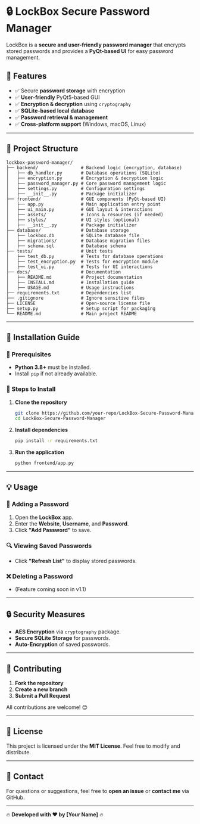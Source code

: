 # 🔒 LockBox Secure Password Manager

LockBox is a **secure and user-friendly password manager** that encrypts stored passwords and provides a **PyQt-based UI** for easy password management.

## 🚀 Features

- ✅ Secure **password storage** with encryption  
- ✅ **User-friendly** PyQt5-based GUI  
- ✅ **Encryption & decryption** using `cryptography`  
- ✅ **SQLite-based local database**  
- ✅ **Password retrieval & management**  
- ✅ **Cross-platform support** (Windows, macOS, Linux)  

---

## 📌 Project Structure

```
lockbox-password-manager/
├── backend/                # Backend logic (encryption, database)
│   ├── db_handler.py       # Database operations (SQLite)
│   ├── encryption.py       # Encryption & decryption logic
│   ├── password_manager.py # Core password management logic
│   ├── settings.py         # Configuration settings
│   ├── __init__.py         # Package initializer
├── frontend/               # GUI components (PyQt-based UI)
│   ├── app.py              # Main application entry point
│   ├── ui_main.py          # GUI layout & interactions
│   ├── assets/             # Icons & resources (if needed)
│   ├── styles/             # UI styles (optional)
│   ├── __init__.py         # Package initializer
├── database/               # Database storage
│   ├── lockbox.db          # SQLite database file
│   ├── migrations/         # Database migration files
│   ├── schema.sql          # Database schema
├── tests/                  # Unit tests
│   ├── test_db.py          # Tests for database operations
│   ├── test_encryption.py  # Tests for encryption module
│   ├── test_ui.py          # Tests for UI interactions
├── docs/                   # Documentation
│   ├── README.md           # Project documentation
│   ├── INSTALL.md          # Installation guide
│   ├── USAGE.md            # Usage instructions
├── requirements.txt        # Dependencies list
├── .gitignore              # Ignore sensitive files
├── LICENSE                 # Open-source license file
├── setup.py                # Setup script for packaging
└── README.md               # Main project README
```

---

## 🔧 Installation Guide

### 📌 Prerequisites
- **Python 3.8+** must be installed.
- Install `pip` if not already available.

### 📌 Steps to Install

1. **Clone the repository**  
   ```sh
   git clone https://github.com/your-repo/LockBox-Secure-Password-Manager.git
   cd LockBox-Secure-Password-Manager
   ```

2. **Install dependencies**  
   ```sh
   pip install -r requirements.txt
   ```

3. **Run the application**  
   ```sh
   python frontend/app.py
   ```

---

## 💡 Usage

### 🔑 **Adding a Password**
1. Open the **LockBox** app.
2. Enter the **Website**, **Username**, and **Password**.
3. Click **"Add Password"** to save.

### 🔍 **Viewing Saved Passwords**
- Click **"Refresh List"** to display stored passwords.

### ❌ **Deleting a Password**
- (Feature coming soon in v1.1)

---

## 🔒 Security Measures
- **AES Encryption** via `cryptography` package.
- **Secure SQLite Storage** for passwords.
- **Auto-Encryption** of saved passwords.

---

## 🐜 Contributing

1. **Fork the repository**  
2. **Create a new branch**  
3. **Submit a Pull Request**  

All contributions are welcome! 😊

---

## 💜 License
This project is licensed under the **MIT License**. Feel free to modify and distribute.

---

## 📧 Contact
For questions or suggestions, feel free to **open an issue** or **contact me** via GitHub.

---

🔥 **Developed with ❤️ by [Your Name]** 🔥

